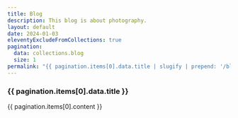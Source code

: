 ```yaml
---
title: Blog
description: This blog is about photography.
layout: default
date: 2024-01-03
eleventyExcludeFromCollections: true
pagination:
  data: collections.blog
  size: 1
permalink: "{{ pagination.items[0].data.title | slugify | prepend: '/blog/' | append: '/' }}"
---
```

<h3>{{ pagination.items[0].data.title }}</h3>
<p>{{ pagination.items[0].content }}</p>
